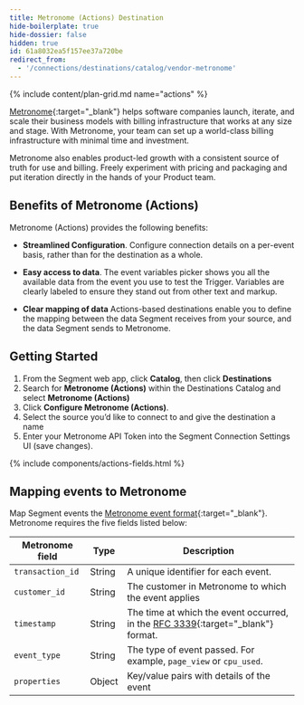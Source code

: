 ```yaml
---
title: Metronome (Actions) Destination
hide-boilerplate: true
hide-dossier: false
hidden: true
id: 61a8032ea5f157ee37a720be
redirect_from:
  - '/connections/destinations/catalog/vendor-metronome'
---
```

{% include content/plan-grid.md name="actions" %}

[Metronome](https://www.metronome.com){:target="_blank"} helps software companies launch, iterate, and scale their business models with billing infrastructure that works at any size and stage. With Metronome, your team can set up a world-class billing infrastructure with minimal time and investment.

Metronome also enables product-led growth with a consistent source of truth for use and billing. Freely experiment with pricing and packaging and put iteration directly in the hands of your Product team.

## Benefits of Metronome (Actions)
Metronome (Actions) provides the following benefits:

- **Streamlined Configuration**. Configure connection details on a per-event basis, rather than for the destination as a whole. 

- **Easy access to data**. The event variables picker shows you all the available data from the event you use to test the Trigger. Variables are clearly labeled to ensure they stand out from other text and markup.

- **Clear mapping of data** Actions-based destinations enable you to define the mapping between the data Segment receives from your source, and the data Segment sends to Metronome.

## Getting Started

1. From the Segment web app, click **Catalog**, then click **Destinations** 
2. Search for **Metronome (Actions)** within the Destinations Catalog and select **Metronome (Actions)**
3. Click **Configure Metronome (Actions)**.
4. Select the source you’d like to connect to and give the destination a name
5. Enter your Metronome API Token into the Segment Connection Settings UI (save changes).

{% include components/actions-fields.html %}


## Mapping events to Metronome

Map Segment events the [Metronome event format](https://docs.metronome.com/getting-usage-data-into-metronome/overview/){:target="_blank"}. Metronome requires the five fields listed below: 


| Metronome field  | Type   | Description                                                                                                            |
| ---------------- | ------ | ---------------------------------------------------------------------------------------------------------------------- |
| `transaction_id` | String | A unique identifier for each event.                                                                                    |
| `customer_id`    | String | The customer in Metronome to which the event applies                                                                   |
| `timestamp`      | String | The time at which the event occurred, in the [RFC 3339](https://www.ietf.org/rfc/rfc3339.txt){:target="_blank"} format. |
| `event_type`     | String | The type of event passed. For example, `page_view` or `cpu_used`.                                                      |
| `properties`     | Object | Key/value pairs with details of the event                                                                              |



